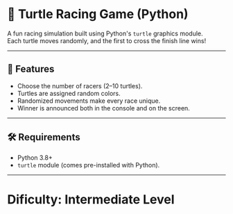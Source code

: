 # 🐢 Turtle Racing Game (Python)

A fun racing simulation built using Python's `turtle` graphics module.  
Each turtle moves randomly, and the first to cross the finish line wins!  

---

## 📌 Features
- Choose the number of racers (2–10 turtles).
- Turtles are assigned random colors.
- Randomized movements make every race unique.
- Winner is announced both in the console and on the screen.

---

## 🛠 Requirements
- Python 3.8+
- `turtle` module (comes pre-installed with Python).

---
# Dificulty: Intermediate Level
